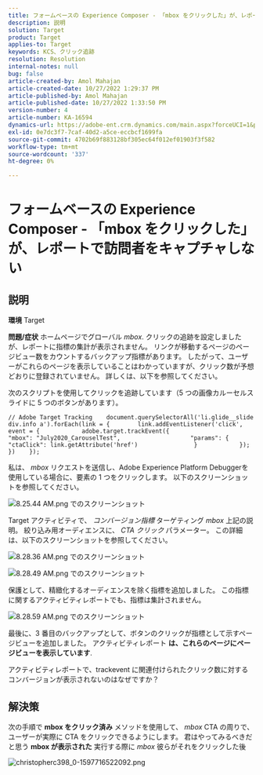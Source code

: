 ```yaml
---
title: フォームベースの Experience Composer - 「mbox をクリックした」が、レポートで訪問者をキャプチャしない
description: 説明
solution: Target
product: Target
applies-to: Target
keywords: KCS、クリック追跡
resolution: Resolution
internal-notes: null
bug: false
article-created-by: Amol Mahajan
article-created-date: 10/27/2022 1:29:37 PM
article-published-by: Amol Mahajan
article-published-date: 10/27/2022 1:33:50 PM
version-number: 4
article-number: KA-16594
dynamics-url: https://adobe-ent.crm.dynamics.com/main.aspx?forceUCI=1&pagetype=entityrecord&etn=knowledgearticle&id=0fb16a66-fb55-ed11-bba2-6045bd006793
exl-id: 0e7dc3f7-7caf-40d2-a5ce-eccbcf1699fa
source-git-commit: 4702b69f883128bf305ec64f012ef01903f3f582
workflow-type: tm+mt
source-wordcount: '337'
ht-degree: 0%

---
```


# フォームベースの Experience Composer - 「mbox をクリックした」が、レポートで訪問者をキャプチャしない

## 説明

<b>環境</b>
Target


<b>問題/症状</b>
ホームページでグローバル *mbox*. クリックの追跡を設定しましたが、レポートに指標の集計が表示されません。 リンクが移動するページのページビュー数をカウントするバックアップ指標があります。 したがって、ユーザーがこれらのページを表示していることはわかっていますが、クリック数が予想どおりに登録されていません。 詳しくは、以下を参照してください。



次のスクリプトを使用してクリックを追跡しています（5 つの画像カルーセルスライドに 5 つのボタンがあります）。




```
// Adobe Target Tracking    document.querySelectorAll('li.glide__slide div.info a').forEach(link = {        link.addEventListener('click', event = {            adobe.target.trackEvent({                    "mbox": "July2020_CarouselTest",                    "params": {                    "ctaClick": link.getAttribute('href')                }            });        })    });
```




私は、 *mbox* リクエストを送信し、Adobe Experience Platform Debuggerを使用している場合に、要素の 1 つをクリックします。 以下のスクリーンショットを参照してください。



![8.25.44 AM.png でのスクリーンショット](https://experienceleaguecommunities.adobe.com/t5/image/serverpage/image-id/26222i8EFBFA8432501D9E/image-size/medium?v=1.0&amp;amp;px=400 "8.25.44 AM.png でのスクリーンショット")



Target アクティビティで、 *コンバージョン指標* ターゲティング *mbox* 上記の説明。 絞り込み用オーディエンスに、 *CTA クリック* パラメーター。 この詳細は、以下のスクリーンショットを参照してください。



![8.28.36 AM.png でのスクリーンショット](https://experienceleaguecommunities.adobe.com/t5/image/serverpage/image-id/26225i9E8B86819537BB25/image-size/medium?v=1.0&amp;amp;px=400 "8.28.36 AM.png でのスクリーンショット")

![8.28.49 AM.png でのスクリーンショット](https://experienceleaguecommunities.adobe.com/t5/image/serverpage/image-id/26223i6D9AAA0A81236A58/image-size/medium?v=1.0&amp;amp;px=400 "8.28.49 AM.png でのスクリーンショット")



保護として、精緻化するオーディエンスを除く指標を追加しました。 この指標に関するアクティビティレポートでも、指標は集計されません。



![8.28.59 AM.png でのスクリーンショット](https://experienceleaguecommunities.adobe.com/t5/image/serverpage/image-id/26224iFF036B11B2E932FC/image-size/medium?v=1.0&amp;amp;px=400 "8.28.59 AM.png でのスクリーンショット")



最後に、3 番目のバックアップとして、ボタンのクリックが指標として示すページビューを追加しました。 アクティビティレポート <b>は、これらのページにページビューを表示しています</b>.



アクティビティレポートで、trackevent に関連付けられたクリック数に対するコンバージョンが表示されないのはなぜですか？


## 解決策


次の手順で <b>mbox をクリック済み</b> メソッドを使用して、 *mbox* CTA の周りで、ユーザーが実際に CTA をクリックできるようにします。 君はやってみるべきだと思う <b>mbox が表示された</b> 実行する際に *mbox* 彼らがそれをクリックした後



![christopherc398_0-1597716522092.png](https://experienceleaguecommunities.adobe.com/t5/image/serverpage/image-id/26237i01409F8DF7D2F948/image-size/medium?v=1.0&amp;amp;px=400)

